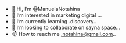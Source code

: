 - 👋 Hi, I’m @ManuelaNotahina
- 👀 I’m interested in marketing digital ...
- 🌱 I’m currently learning .discovery..
- 💞️ I’m looking to collaborate on sayna space...
- 📫 How to reach me .notahina@gmail.com..

<!---
ManuelaNotahina/ManuelaNotahina is a ✨ special ✨ repository because its `README.md` (this file) appears on your GitHub profile.
You can click the Preview link to take a look at your changes.
--->
